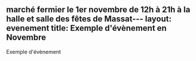 marché fermier le 1er novembre de 12h à 21h à la halle et salle des fêtes de Massat---
layout: evenement
title: Exemple d'évènement en Novembre
---

Exemple d'évènement

